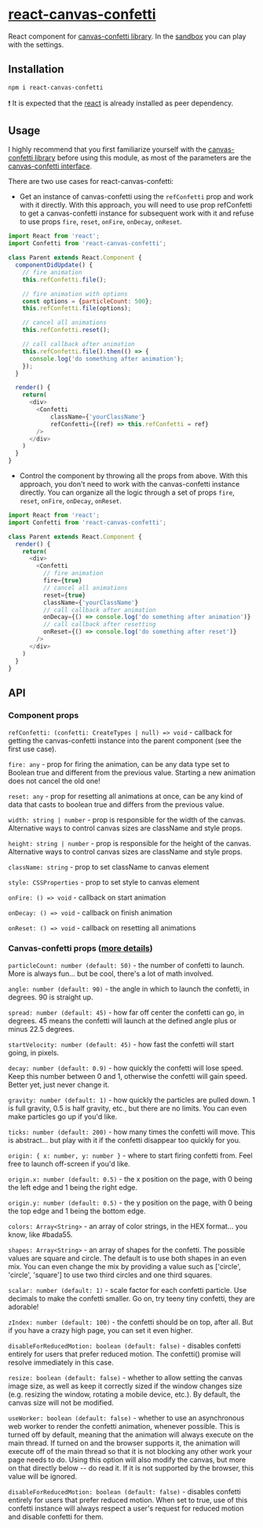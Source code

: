 # [react-canvas-confetti](https://ulitcos.github.io/react-canvas-confetti/playground)
React component for [canvas-confetti library](https://github.com/catdad/canvas-confetti). In the [sandbox](https://ulitcos.github.io/react-canvas-confetti/playground) you can play with the settings.

## Installation
```bash
npm i react-canvas-confetti
```
:exclamation: It is expected that the [react](https://github.com/facebook/react) is already installed as peer dependency.

## Usage
I highly recommend that you first familiarize yourself with the [canvas-confetti library](https://github.com/catdad/canvas-confetti) before using this module, as most of the parameters are the [canvas-confetti interface](https://github.com/catdad/canvas-confetti#options).

There are two use cases for react-canvas-confetti:
- Get an instance of canvas-confetti using the `refConfetti` prop and work with it directly. With this approach, you will need to use prop refConfetti to get a canvas-confetti instance for subsequent work with it and refuse to use props `fire`, `reset`, `onFire`, `onDecay`, `onReset`. 
````javascript
import React from 'react';
import Confetti from 'react-canvas-confetti';

class Parent extends React.Component {
  componentDidUpdate() {
    // fire animation
    this.refConfetti.file();

    // fire animation with options
    const options = {particleCount: 500};
    this.refConfetti.file(options);

    // cancel all animations
    this.refConfetti.reset();

    // call callback after animation
    this.refConfetti.file().then(() => {
      console.log('do something after animation');
    });
  }

  render() {
    return(
      <div>
        <Confetti
            className={'yourClassName'} 
            refConfetti={(ref) => this.refConfetti = ref}
        />
      </div>
    )
  }
}

````

- Control the component by throwing all the props from above. With this approach, you don't need to work with the canvas-confetti instance directly. You can organize all the logic through a set of props `fire`, `reset`, `onFire`, `onDecay`, `onReset`.
````javascript
import React from 'react';
import Confetti from 'react-canvas-confetti';

class Parent extends React.Component {
  render() {
    return(
      <div>
        <Confetti
          // fire animation
          fire={true} 
          // cancel all animations
          reset={true} 
          className={'yourClassName'}
          // call callback after animation
          onDecay={() => console.log('do something after animation')}
          // call callback after resetting 
          onReset={() => console.log('do something after reset')} 
        />
      </div>
    )
  }
}

````

## API
### Component props
`refConfetti: (confetti: CreateTypes | null) => void` - callback for getting the canvas-confetti instance into the parent component (see the first use case).

`fire: any` - prop for firing the animation, can be any data type set to Boolean true and different from the previous value. Starting a new animation does not cancel the old one! 

`reset: any` - prop for resetting all animations at once, can be any kind of data that casts to boolean true and differs from the previous value.

`width: string | number` - prop is responsible for the width of the canvas. Alternative ways to control canvas sizes are className and style props.

`height: string | number` - prop is responsible for the height of the canvas. Alternative ways to control canvas sizes are className and style props.

`className: string` - prop to set className to canvas element

`style: CSSProperties` - prop to set style to canvas element

`onFire: () => void` - callback on start animation

`onDecay: () => void` - callback on finish animation

`onReset: () => void` - callback on resetting all animations

### Canvas-confetti props ([more details](https://github.com/catdad/canvas-confetti#options))
`particleCount: number (default: 50)` - the number of confetti to launch. More is always fun... but be cool, there's a lot of math involved.

`angle: number (default: 90)` - the angle in which to launch the confetti, in degrees. 90 is straight up.

`spread: number (default: 45)` - how far off center the confetti can go, in degrees. 45 means the confetti will launch at the defined angle plus or minus 22.5 degrees.

`startVelocity: number (default: 45)` - how fast the confetti will start going, in pixels.

`decay: number (default: 0.9)` - how quickly the confetti will lose speed. Keep this number between 0 and 1, otherwise the confetti will gain speed. Better yet, just never change it.

`gravity: number (default: 1)` - how quickly the particles are pulled down. 1 is full gravity, 0.5 is half gravity, etc., but there are no limits. You can even make particles go up if you'd like.

`ticks: number (default: 200)` - how many times the confetti will move. This is abstract... but play with it if the confetti disappear too quickly for you.

`origin: { x: number, y: number }` - where to start firing confetti from. Feel free to launch off-screen if you'd like.

`origin.x: number (default: 0.5)` - the x position on the page, with 0 being the left edge and 1 being the right edge.

`origin.y: number (default: 0.5)` - the y position on the page, with 0 being the top edge and 1 being the bottom edge.

`colors: Array<String>` - an array of color strings, in the HEX format... you know, like #bada55.

`shapes: Array<String>` - an array of shapes for the confetti. The possible values are square and circle. The default is to use both shapes in an even mix. You can even change the mix by providing a value such as ['circle', 'circle', 'square'] to use two third circles and one third squares.

`scalar: number (default: 1)` - scale factor for each confetti particle. Use decimals to make the confetti smaller. Go on, try teeny tiny confetti, they are adorable!

`zIndex: number (default: 100)` - the confetti should be on top, after all. But if you have a crazy high page, you can set it even higher.

`disableForReducedMotion: boolean (default: false)` - disables confetti entirely for users that prefer reduced motion. The confetti() promise will resolve immediately in this case.

`resize: boolean (default: false)` - whether to allow setting the canvas image size, as well as keep it correctly sized if the window changes size (e.g. resizing the window, rotating a mobile device, etc.). By default, the canvas size will not be modified.

`useWorker: boolean (default: false)` - whether to use an asynchronous web worker to render the confetti animation, whenever possible. This is turned off by default, meaning that the animation will always execute on the main thread. If turned on and the browser supports it, the animation will execute off of the main thread so that it is not blocking any other work your page needs to do. Using this option will also modify the canvas, but more on that directly below -- do read it. If it is not supported by the browser, this value will be ignored.

`disableForReducedMotion: boolean (default: false)` - disables confetti entirely for users that prefer reduced motion. When set to true, use of this confetti instance will always respect a user's request for reduced motion and disable confetti for them.

